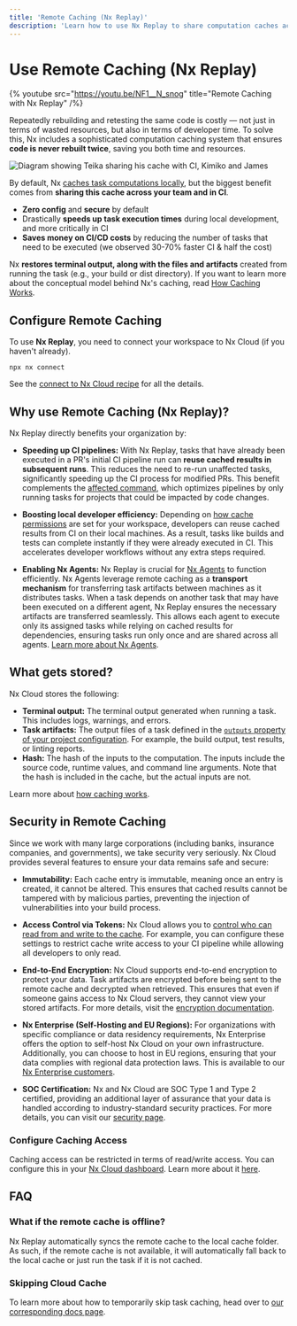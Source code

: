 ```yaml
---
title: 'Remote Caching (Nx Replay)'
description: 'Learn how to use Nx Replay to share computation caches across your team and CI, speeding up builds and saving CI costs.'
---
```


# Use Remote Caching (Nx Replay)

{% youtube
src="https://youtu.be/NF1__N_snog"
title="Remote Caching with Nx Replay"
 /%}

Repeatedly rebuilding and retesting the same code is costly — not just in terms of wasted resources, but also in terms of developer time. To solve this, Nx includes a sophisticated computation caching system that ensures **code is never rebuilt twice**, saving you both time and resources.

![Diagram showing Teika sharing his cache with CI, Kimiko and James](/shared/images/dte/distributed-caching.svg)

By default, Nx [caches task computations locally](/features/cache-task-results), but the biggest benefit comes from **sharing this cache across your team and in CI**.

- **Zero config** and **secure** by default
- Drastically **speeds up task execution times** during local development, and more critically in CI
- **Saves money on CI/CD costs** by reducing the number of tasks that need to be executed (we observed 30-70% faster CI & half the cost)

Nx **restores terminal output, along with the files and artifacts** created from running the task (e.g., your build or dist directory). If you want to learn more about the conceptual model behind Nx's caching, read [How Caching Works](/concepts/how-caching-works).

## Configure Remote Caching

To use **Nx Replay**, you need to connect your workspace to Nx Cloud (if you haven't already).

```shell
npx nx connect
```

See the [connect to Nx Cloud recipe](/ci/intro/connect-to-nx-cloud) for all the details.

## Why use Remote Caching (Nx Replay)?

Nx Replay directly benefits your organization by:

- **Speeding up CI pipelines:** With Nx Replay, tasks that have already been executed in a PR's initial CI pipeline run can **reuse cached results in subsequent runs**. This reduces the need to re-run unaffected tasks, significantly speeding up the CI process for modified PRs. This benefit complements the [affected command](/ci/features/affected), which optimizes pipelines by only running tasks for projects that could be impacted by code changes.

- **Boosting local developer efficiency:** Depending on [how cache permissions](/ci/recipes/security/access-tokens) are set for your workspace, developers can reuse cached results from CI on their local machines. As a result, tasks like builds and tests can complete instantly if they were already executed in CI. This accelerates developer workflows without any extra steps required.

- **Enabling Nx Agents:** Nx Replay is crucial for [Nx Agents](/ci/features/distribute-task-execution) to function efficiently. Nx Agents leverage remote caching as a **transport mechanism** for transferring task artifacts between machines as it distributes tasks. When a task depends on another task that may have been executed on a different agent, Nx Replay ensures the necessary artifacts are transferred seamlessly. This allows each agent to execute only its assigned tasks while relying on cached results for dependencies, ensuring tasks run only once and are shared across all agents. [Learn more about Nx Agents](/ci/features/distribute-task-execution).

## What gets stored?

Nx Cloud stores the following:

- **Terminal output:** The terminal output generated when running a task. This includes logs, warnings, and errors.
- **Task artifacts:** The output files of a task defined in the [`outputs` property of your project configuration](/recipes/running-tasks/configure-outputs). For example, the build output, test results, or linting reports.
- **Hash:** The hash of the inputs to the computation. The inputs include the source code, runtime values, and command line arguments. Note that the hash is included in the cache, but the actual inputs are not.

Learn more about [how caching works](/concepts/how-caching-works#what-is-cached).

## Security in Remote Caching

Since we work with many large corporations (including banks, insurance companies, and governments), we take security very seriously. Nx Cloud provides several features to ensure your data remains safe and secure:

- **Immutability:** Each cache entry is immutable, meaning once an entry is created, it cannot be altered. This ensures that cached results cannot be tampered with by malicious parties, preventing the injection of vulnerabilities into your build process.

- **Access Control via Tokens:** Nx Cloud allows you to [control who can read from and write to the cache](/ci/recipes/security/access-tokens). For example, you can configure these settings to restrict cache write access to your CI pipeline while allowing all developers to only read.

- **End-to-End Encryption:** Nx Cloud supports end-to-end encryption to protect your data. Task artifacts are encrypted before being sent to the remote cache and decrypted when retrieved. This ensures that even if someone gains access to Nx Cloud servers, they cannot view your stored artifacts. For more details, visit the [encryption documentation](/ci/recipes/security/encryption).

- **Nx Enterprise (Self-Hosting and EU Regions):** For organizations with specific compliance or data residency requirements, Nx Enterprise offers the option to self-host Nx Cloud on your own infrastructure. Additionally, you can choose to host in EU regions, ensuring that your data complies with regional data protection laws. This is available to our [Nx Enterprise customers](/enterprise).

- **SOC Certification:** Nx and Nx Cloud are SOC Type 1 and Type 2 certified, providing an additional layer of assurance that your data is handled according to industry-standard security practices. For more details, you can visit our [security page](https://security.nx.app).

### Configure Caching Access

Caching access can be restricted in terms of read/write access. You can configure this in your [Nx Cloud dashboard](https://nx.app). Learn more about it [here](/ci/recipes/security/access-tokens).

## FAQ

### What if the remote cache is offline?

Nx Replay automatically syncs the remote cache to the local cache folder. As such, if the remote cache is not available, it will automatically fall back to the local cache or just run the task if it is not cached.

### Skipping Cloud Cache

To learn more about how to temporarily skip task caching, head over to [our corresponding docs page](/recipes/running-tasks/skipping-cache#skip-remote-caching-from-nx-cloud).
